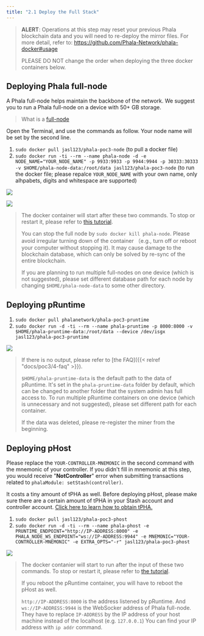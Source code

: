 ```yaml
---
title: "2.1 Deploy the Full Stack"
---
```


> **ALERT**: Operations at this step may reset your previous Phala blockchain data and you will need to re-deploy the mirror files. For more detail, refer to: <https://github.com/Phala-Network/phala-docker#usage>
>
> PLEASE DO NOT change the order when deploying the three docker containers below.

## Deploying Phala full-node

A Phala full-node helps maintain the backbone of the network. We suggest you to run a Phala full-node on a device with 50+ GB storage.

> What is a [full-node](https://wiki.phala.network/en-us/docs/poc2/run-a-full-node/)

Open the Terminal, and use the commands as follow. Your node name will be set by the second line.

1. `sudo docker pull jasl123/phala-poc3-node` (to pull a docker file)
2. `sudo docker run -ti --rm --name phala-node -d -e NODE_NAME="YOUR_NODE_NAME" -p 9933:9933 -p 9944:9944 -p 30333:30333 -v $HOME/phala-node-data:/root/data jasl123/phala-poc3-node` (to run the docker file; please repalce `YOUR_NODE_NAME` with your own name, only alhpabets, digits and whitespace are supported)

![](/images/docs/poc3/2.1-1.png)

![](/images/docs/poc3/2.1-2.png)

> The docker container will start after these two commands. To stop or restart it, please refer to [this tutorial](https://github.com/Phala-Network/phala-docker#usage).
>
> You can stop the full node by `sudo docker kill phala-node`. Please avoid irregular turning down of the container （e.g., turn off or reboot your computer without stopping it). It may cause damage to the blockchain database, which can only be solved by re-sync of the entire blockchain.
>
> If you are planning to run multiple full-nodes on one device (which is not suggested), please set different database path for each node by changing `$HOME/phala-node-data` to some other directory.

## Deploying pRuntime

1. `sudo docker pull phalanetwork/phala-poc3-pruntime`
2. `sudo docker run -d -ti --rm --name phala-pruntime -p 8000:8000 -v $HOME/phala-pruntime-data:/root/data --device /dev/isgx jasl123/phala-poc3-pruntime`

![](/images/docs/poc3/2.1-3.png)

> If there is no output, please refer to [the FAQ]({{< relref "docs/poc3/4-faq" >}}).
>
> `$HOME/phala-pruntime-data` is the default path to the data of pRuntime. It's set in the `phala-pruntime-data` folder by default, which can be changed to another folder that the system admin has full access to. To run multiple pRuntime containers on one device (which is unnecessary and not suggested), please set different path for each container.
>
> If the data was deleted, please re-register the miner from the beginning.

## Deploying pHost

Please replace the `YOUR-CONTROLLER-MNEMONIC` in the second command with the mnemonic of your controller. If you didn't fill in mnemonic at this step, you would receive "**NotController**" error when submitting transactions related to `phalaModule: setStash(controller)`.

It costs a tiny amount of tPHA as well. Before deploying pHost, please make sure there are a certain amount of tPHA in your Stash account and controller account. [Click here to learn how to obtain tPHA.](https://forum.phala.network/t/how-to-obtain-tpha-on-testnet-vendetta/1254)

1. `sudo docker pull jasl123/phala-poc3-phost`
2. `sudo docker run -d -ti --rm --name phala-phost -e PRUNTIME_ENDPOINT="http://IP-ADDRESS:8000" -e PHALA_NODE_WS_ENDPOINT="ws://IP-ADDRESS:9944" -e MNEMONIC="YOUR-CONTROLLER-MNEMONIC" -e EXTRA_OPTS="-r" jasl123/phala-poc3-phost`

![](/images/docs/poc3/2.1-4.png)

> The docker contanier will start to run after the input of these two commands. To stop or restart it, please refer to [the tutorial](https://github.com/Phala-Network/phala-docker#usage).
>
> If you reboot the pRuntime container, you will have to reboot the pHost as well.
>
> `http://IP-ADDRESS:8000` is the address listened by pRuntime. And `ws://IP-ADDRESS:9944` is the WebSocker address of Phala full-node. They have to replace `IP-ADDRESS` by the IP address of your host machine instead of the localhost (e.g. `127.0.0.1`) You can find your IP address with `ip addr` command.
